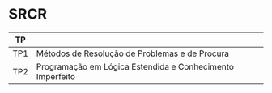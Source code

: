 # SRCR

| TP  |                                                           |
|-----|-----------------------------------------------------------|
| TP1 | Métodos de Resolução de Problemas e de Procura            |
| TP2 | Programação em Lógica Estendida e Conhecimento Imperfeito |
